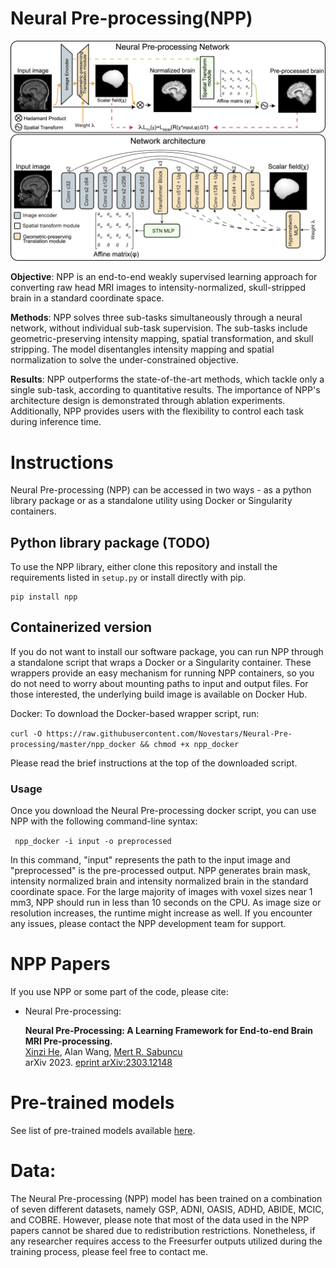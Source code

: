 # Neural Pre-processing(NPP) 
![Top: An overview of Neural Pre-processing. Bottom: The network archiecture of Neural Pre-processing](figure/pipeline_v2.png)

**Objective**: NPP is an end-to-end weakly supervised learning approach for converting raw head MRI images to intensity-normalized, skull-stripped brain in a standard coordinate space. 

**Methods**: NPP solves three sub-tasks simultaneously through a neural network, without individual sub-task supervision. The sub-tasks include geometric-preserving intensity mapping, spatial transformation, and skull stripping. The model disentangles intensity mapping and spatial normalization to solve the under-constrained objective. 

**Results**: NPP outperforms the state-of-the-art methods, which tackle only a single sub-task, according to quantitative results. The importance of NPP's architecture design is demonstrated through ablation experiments. Additionally, NPP provides users with the flexibility to control each task during inference time. 

# Instructions
Neural Pre-processing (NPP) can be accessed in two ways - as a python library package or as a standalone utility using Docker or Singularity containers.

## Python library package (TODO)
To use the NPP library, either clone this repository and install the requirements listed in `setup.py` or install directly with pip.

```
pip install npp
```

## Containerized version
If you do not want to install our software package, you can run NPP through a standalone script that wraps a Docker or a Singularity container. These wrappers provide an easy mechanism for running NPP containers, so you do not need to worry about mounting paths to input and output files. For those interested, the underlying build image is available on Docker Hub.

Docker: To download the Docker-based wrapper script, run:

```curl -O https://raw.githubusercontent.com/Novestars/Neural-Pre-processing/master/npp_docker && chmod +x npp_docker``` 

Please read the brief instructions at the top of the downloaded script. 
### Usage
Once you download the Neural Pre-processing docker script, you can use NPP with the following command-line syntax:
 

``` npp_docker -i input -o preprocessed```

In this command, "input" represents the path to the input image and "preprocessed" is the pre-processed output. NPP generates brain mask, intensity normalized brain and intensity normalized brain in the standard coordinate space. For the large majority of images with voxel sizes near 1 mm3, NPP should run in less than 10 seconds on the CPU. As image size or resolution increases, the runtime might increase as well. If you encounter any issues, please contact the NPP development team for support.

# NPP Papers

If you use NPP or some part of the code, please cite:
 
  * Neural Pre-processing:   

    **Neural Pre-Processing: A Learning Framework for End-to-end Brain MRI Pre-processing.**  
[Xinzi He](https://www.bme.cornell.edu/research/grad-students/xinzi-he), Alan Wang, [Mert R. Sabuncu](http://sabuncu.engineering.cornell.edu/)  
arXiv 2023. [eprint arXiv:2303.12148](https://arxiv.org/abs/2303.12148)

# Pre-trained models
See list of pre-trained models available [here](data/readme.md#models).

# Data:
The Neural Pre-processing (NPP) model has been trained on a combination of seven different datasets, namely GSP, ADNI, OASIS, ADHD, ABIDE, MCIC, and COBRE. However, please note that most of the data used in the NPP papers cannot be shared due to redistribution restrictions. Nonetheless, if any researcher requires access to the Freesurfer outputs utilized during the training process, please feel free to contact me.


